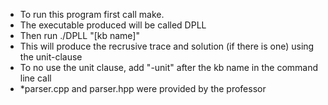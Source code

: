 - To run this program first call make. 
- The executable produced will be called DPLL
- Then run ./DPLL "[kb name]"
- This will produce the recrusive trace and solution (if there is one) using the unit-clause
- To no use the unit clause, add "-unit" after the kb name in the command line call
- *parser.cpp and parser.hpp were provided by the professor
